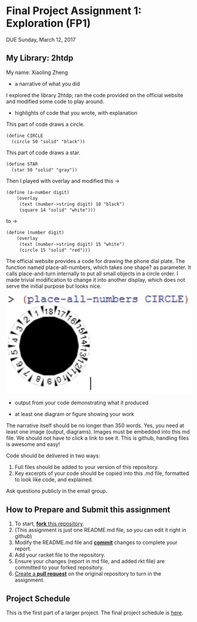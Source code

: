 # Final Project Assignment 1: Exploration (FP1)
DUE Sunday, March 12, 2017

## My Library: 2htdp
My name: Xiaoling Zheng

* a narrative of what you did

I explored the library 2htdp; ran the code provided on the official website and modified some code to play around.

* highlights of code that you wrote, with explanation

This part of code draws a circle.
```
(define CIRCLE
  (circle 50 "solid" "black"))
```

This part of code draws a star.
```
(define STAR
  (star 50 "solid" "gray"))
```

Then I played with overlay and modified this ->
```
(define (a-number digit)
    (overlay
     (text (number->string digit) 10 "black")
     (square 14 "solid" "white")))
```
to ->
```
(define (number digit)
    (overlay
     (text (number->string digit) 15 "white")
     (circle 15 "solid" "red")))
```
The official website provides a code for drawing the phone dial plate.
The function named place-all-numbers, which takes one shape? as parameter.
It calls place-and-turn internally to put all small objects in a circle order.
I made trivial modification to change it into another display, which does not serve the initial purpose but looks nice. 

![place-all-numbers](/place-all-numbers.jpg?raw=true "place all numbers")

* output from your code demonstrating what it produced

* at least one diagram or figure showing your work

The narrative itself should be no longer than 350 words. Yes, you need at least one image (output, diagrams). Images must be embedded into this md file. We should not have to click a link to see it. This is github, handling files is awesome and easy!

Code should be delivered in two ways:

1. Full files should be added to your version of this repository.
1. Key excerpts of your code should be copied into this .md file, formatted to look like code, and explained.

Ask questions publicly in the email group.

## How to Prepare and Submit this assignment

1. To start, [**fork** this repository][forking].
  2. (This assignment is just one README.md file, so you can edit it right in github)
1. Modify the README.md file and [**commit**][ref-commit] changes to complete your report.
1. Add your racket file to the repository.
1. Ensure your changes (report in md file, and added rkt file) are committed to your forked repository.
1. [Create a **pull request**][pull-request] on the original repository to turn in the assignment.

## Project Schedule
This is the first part of a larger project. The final project schedule is [here][schedule].

<!-- Links -->
[schedule]: https://github.com/oplS17projects/FP-Schedule
[markdown]: https://help.github.com/articles/markdown-basics/
[forking]: https://guides.github.com/activities/forking/
[ref-clone]: http://gitref.org/creating/#clone
[ref-commit]: http://gitref.org/basic/#commit
[ref-push]: http://gitref.org/remotes/#push
[pull-request]: https://help.github.com/articles/creating-a-pull-request


